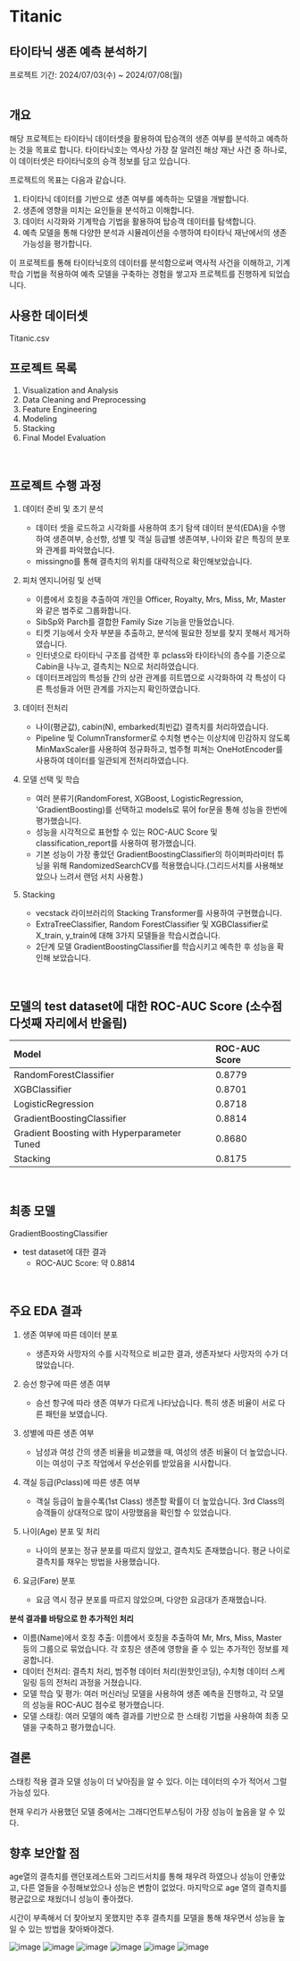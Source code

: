 # Titanic
## 타이타닉 생존 예측 분석하기
프로젝트 기간: 2024/07/03(수) ~ 2024/07/08(월)  
<br/>
## 개요
해당 프로젝트는 타이타닉 데이터셋을 활용하여 탑승객의 생존 여부를 분석하고 예측하는 것을 목표로 합니다. 타이타닉호는 역사상 가장 잘 알려진 해상 재난 사건 중 하나로, 이 데이터셋은 타이타닉호의 승객 정보를 담고 있습니다.  

프로젝트의 목표는 다음과 같습니다.
1. 타이타닉 데이터를 기반으로 생존 여부를 예측하는 모델을 개발합니다.
2. 생존에 영향을 미치는 요인들을 분석하고 이해합니다.
3. 데이터 시각화와 기계학습 기법을 활용하여 탑승객 데이터를 탐색합니다.
4. 예측 모델을 통해 다양한 분석과 시뮬레이션을 수행하여 타이타닉 재난에서의 생존 가능성을 평가합니다.

이 프로젝트를 통해 타이타닉호의 데이터를 분석함으로써 역사적 사건을 이해하고, 기계학습 기법을 적용하여 예측 모델을 구축하는 경험을 쌓고자 프로젝트를 진행하게 되었습니다.
<br/>
## 사용한 데이터셋
Titanic.csv
<br/>

## 프로젝트 목록
1. Visualization and Analysis
2. Data Cleaning and Preprocessing
3. Feature Engineering
4. Modeling
5. Stacking
6. Final Model Evaluation
  
<br/>

## 프로젝트 수행 과정
1. 데이터 준비 및 초기 분석  
    - 데이터 셋을 로드하고 시각화를 사용하여 초기 탐색 데이터 분석(EDA)을 수행하여 생존여부, 승선항, 성별 및 객실 등급별 생존여부, 나이와 같은 특징의 분포와 관계를 파악했습니다.
    - missingno를 통해 결측치의 위치를 대략적으로 확인해보았습니다.
  
2. 피처 엔지니어링 및 선택
    - 이름에서 호칭을 추출하여 개인을 Officer, Royalty, Mrs, Miss, Mr, Master와 같은 범주로 그룹화합니다.
    - SibSp와 Parch를 결합한 Family Size 기능을 만들었습니다.
    - 티켓 기능에서 숫자 부분을 추출하고, 분석에 필요한 정보를 찾지 못해서 제거하였습니다.
    - 인터넷으로 타이타닉 구조를 검색한 후 pclass와 타이타닉의 층수를 기준으로 Cabin을 나누고, 결측치는 N으로 처리하였습니다.
    - 데이터프레임의 특성들 간의 상관 관계를 히트맵으로 시각화하여 각 특성이 다른 특성들과 어떤 관계를 가지는지 확인하였습니다.
  
3. 데이터 전처리
    - 나이(평균값), cabin(N), embarked(최빈값) 결측치를 처리하였습니다.
    - Pipeline 및 ColumnTransformer로 수치형 변수는 이상치에 민감하지 않도록 MinMaxScaler를 사용하여 정규화하고, 범주형 피쳐는 OneHotEncoder를 사용하여 데이터를 일관되게 전처리하였습니다.
  
4. 모델 선택 및 학습
    - 여러 분류기(RandomForest, XGBoost, LogisticRegression, 'GradientBoosting)를 선택하고 models로 묶어 for문을 통해 성능을 한번에 평가했습니다.
    - 성능을 시각적으로 표현할 수 있는 ROC-AUC Score 및 classification_report를 사용하여 평가했습니다.
    - 기본 성능이 가장 좋았던 GradientBoostingClassifier의 하이퍼파라미터 튜닝을 위해 RandomizedSearchCV를 적용했습니다.(그리드서치를 사용해보았으나 느려서 랜덤 서치 사용함.)
  
5. Stacking
    - vecstack 라이브러리의 Stacking Transformer를 사용하여 구현했습니다.
    - ExtraTreeClassifier, Random ForestClassifier 및 XGBClassifier로 X_train, y_train에 대해 3가지 모델들을 학습시켰습니다.
    - 2단계 모델 GradientBoostingClassifier를 학습시키고 예측한 후 성능을 확인해 보았습니다.
<br/>

## 모델의 test dataset에 대한 ROC-AUC Score (소수점 다섯째 자리에서 반올림) 
| Model | ROC-AUC Score |
|:--------------------------------------------|:-------|
| RandomForestClassifier                      | 0.8779 |
| XGBClassifier                               | 0.8701 |
| LogisticRegression                          | 0.8718 |
| GradientBoostingClassifier                  | 0.8814 |
| Gradient Boosting with Hyperparameter Tuned | 0.8680 |
| Stacking                                    | 0.8175 |
<br/>

## 최종 모델
GradientBoostingClassifier
- test dataset에 대한 결과
  - ROC-AUC Score: 약 0.8814
<br/>

## 주요 EDA 결과
1. 생존 여부에 따른 데이터 분포
    - 생존자와 사망자의 수를 시각적으로 비교한 결과, 생존자보다 사망자의 수가 더 많았습니다.

2. 승선 항구에 따른 생존 여부
    - 승선 항구에 따라 생존 여부가 다르게 나타났습니다. 특히 생존 비율이 서로 다른 패턴을 보였습니다.

3. 성별에 따른 생존 여부
    - 남성과 여성 간의 생존 비율을 비교했을 때, 여성의 생존 비율이 더 높았습니다. 이는 여성이 구조 작업에서 우선순위를 받았음을 시사합니다.

4. 객실 등급(Pclass)에 따른 생존 여부
    - 객실 등급이 높을수록(1st Class) 생존할 확률이 더 높았습니다. 3rd Class의 승객들이 상대적으로 많이 사망했음을 확인할 수 있었습니다.

5. 나이(Age) 분포 및 처리
    - 나이의 분포는 정규 분포를 따르지 않았고, 결측치도 존재했습니다. 평균 나이로 결측치를 채우는 방법을 사용했습니다.

6. 요금(Fare) 분포
    - 요금 역시 정규 분포를 따르지 않았으며, 다양한 요금대가 존재했습니다.

**분석 결과를 바탕으로 한 추가적인 처리**
  - 이름(Name)에서 호칭 추출: 이름에서 호칭을 추출하여 Mr, Mrs, Miss, Master 등의 그룹으로 묶었습니다. 각 호칭은 생존에 영향을 줄 수 있는 추가적인 정보를 제공합니다.
  - 데이터 전처리: 결측치 처리, 범주형 데이터 처리(원핫인코딩), 수치형 데이터 스케일링 등의 전처리 과정을 거쳤습니다.  
  - 모델 학습 및 평가: 여러 머신러닝 모델을 사용하여 생존 예측을 진행하고, 각 모델의 성능을 ROC-AUC 점수로 평가했습니다.  
  - 모델 스태킹: 여러 모델의 예측 결과를 기반으로 한 스태킹 기법을 사용하여 최종 모델을 구축하고 평가했습니다.  

## 결론
스태킹 적용 결과 모델 성능이 더 낮아짐을 알 수 있다. 이는 데이터의 수가 적어서 그럴 가능성 있다.

현재 우리가 사용했던 모델 중에서는 그래디언트부스팅이 가장 성능이 높음을 알 수 있다.

## 향후 보안할 점
age열의 결측치를 랜던포레스트와 그리드서치를 통해 채우려 하였으나 성능이 안좋았고, 다른 열들을 수정해보았으나 성능은 변함이 없었다. 마지막으로 age 열의 결측치를 평균값으로 채웠더니 성능이 좋아졌다.

시간이 부족해서 더 찾아보지 못했지만 추후 결측치를 모델을 통해 채우면서 성능을 높일 수 있는 방법을 찾아봐야겠다.

![image](https://github.com/god05212/Machine-Learning4/assets/83646397/0c4f1414-d4db-4538-9979-7491f2ade067)
![image](https://github.com/god05212/Machine-Learning4/assets/83646397/982f1065-f55b-4c99-88a5-0af92d06f65f)
![image](https://github.com/god05212/Machine-Learning4/assets/83646397/c750f7bf-cea3-4149-b60c-46de0ee4e6a4)
![image](https://github.com/god05212/Machine-Learning4/assets/83646397/e32fe206-bdd3-4acc-8318-7747d9eaba83)
![image](https://github.com/god05212/Machine-Learning4/assets/83646397/125fa66c-97db-45f5-81bb-825a22a035a0)
![image](https://github.com/god05212/Machine-Learning4/assets/83646397/f35d8c7a-0cac-4eac-be24-7b7eb5cf94cb)
